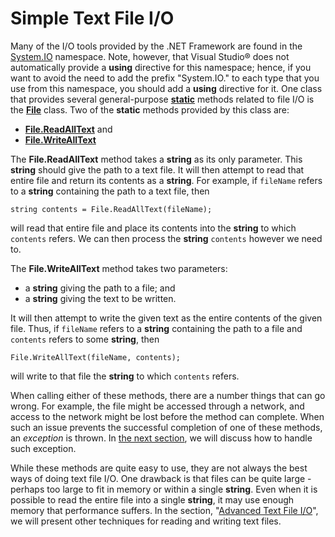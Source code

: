 # Simple Text File I/O

Many of the I/O tools provided by the .NET Framework are found in the
[System.IO](http://msdn.microsoft.com/en-us/library/system.io.aspx)
namespace. Note, however, that Visual Studio® does not automatically
provide a **using** directive for this namespace; hence, if you want to
avoid the need to add the prefix "System.IO." to each type that you use
from this namespace, you should add a **using** directive for it. One
class that provides several general-purpose
[**static**](/~rhowell/DataStructures/redirect/static-this) methods
related to file I/O is the
[**File**](http://msdn.microsoft.com/en-us/library/system.io.file\(v=vs.110\).aspx)
class. Two of the **static** methods provided by this class are:

  - [**File.ReadAllText**](http://msdn.microsoft.com/en-us/library/ms143368\(v=vs.110\).aspx)
    and
  - [**File.WriteAllText**](http://msdn.microsoft.com/en-us/library/ms143375\(v=vs.110\).aspx)

The **File.ReadAllText** method takes a **string** as its only
parameter. This **string** should give the path to a text file. It will
then attempt to read that entire file and return its contents as a
**string**. For example, if `fileName` refers to a **string** containing
the path to a text file, then

    string contents = File.ReadAllText(fileName);

will read that entire file and place its contents into the **string** to
which `contents` refers. We can then process the **string** `contents`
however we need to.

The **File.WriteAllText** method takes two parameters:

  - a **string** giving the path to a file; and
  - a **string** giving the text to be written.

It will then attempt to write the given text as the entire contents of
the given file. Thus, if `fileName` refers to a **string** containing
the path to a file and `contents` refers to some **string**, then

    File.WriteAllText(fileName, contents);

will write to that file the **string** to which `contents` refers.

When calling either of these methods, there are a number things that can
go wrong. For example, the file might be accessed through a network, and
access to the network might be lost before the method can complete. When
such an issue prevents the successful completion of one of these
methods, an *exception* is thrown. In [the next
section](/~rhowell/DataStructures/redirect/exceptions), we will discuss
how to handle such exception.

While these methods are quite easy to use, they are not always the best
ways of doing text file I/O. One drawback is that files can be quite
large - perhaps too large to fit in memory or within a single
**string**. Even when it is possible to read the entire file into a
single **string**, it may use enough memory that performance suffers. In
the section, "[Advanced Text File
I/O](/~rhowell/DataStructures/redirect/advanced-text-file-io)", we will
present other techniques for reading and writing text files.
